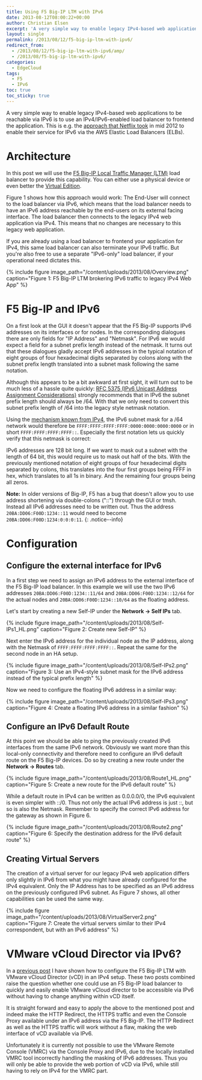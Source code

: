 ```yaml
---
title: Using F5 Big-IP LTM with IPv6
date: 2013-08-12T08:00:22+00:00
author: Christian Elsen
excerpt: 'A very simple way to enable legacy IPv4-based web applications to be reachable via IPv6 is to use an IPv4/IPv6-enabled load balancer - such as the F5 Big-IP LTM - to frontend the application. This is e.g. the approach that Netflix took in mid 2012 to enable their service for IPv6 via the AWS Elastic Load Balancers (ELBs). In this post we will use the F5 Big-IP Local Traffic Manager (LTM) load balancer to provide this capability.'
layout: single
permalink: /2013/08/12/f5-big-ip-ltm-with-ipv6/
redirect_from:
  - /2013/08/12/f5-big-ip-ltm-with-ipv6/amp/
  - /2013/08/f5-big-ip-ltm-with-ipv6/
categories:
  - EdgeCloud
tags:
  - F5
  - IPv6
toc: true
toc_sticky: true
---
```

A very simple way to enable legacy IPv4-based web applications to be reachable via IPv6 is to use an IPv4/IPv6-enabled load balancer to frontend the application. This is e.g. the [approach that Netflix took](http://techblog.netflix.com/2012/07/enabling-support-for-ipv6.html) in mid 2012 to enable their service for IPv6 via the AWS Elastic Load Balancers (ELBs).

# Architecture

In this post we will use the [F5 Big-IP Local Traffic Manager (LTM)](https://f5.com/products/big-ip/local-traffic-manager-ltm) load balancer to provide this capability. You can either use a physical device or even better the [Virtual Edition](https://f5.com/products/deployment-methods/virtual-editions).

Figure 1 shows how this approach would work: The End-User will connect to the load balancer via IPv6, which means that the load balancer needs to have an IPv6 address reachable by the end-users on its external facing interface. The load balancer then connects to the legacy IPv4 web application via IPv4. This means that no changes are necessary to this legacy web application.

If you are already using a load balancer to frontend your application for IPv4, this same load balancer can also terminate your IPv6 traffic. But you're also free to use a separate "IPv6-only" load balancer, if your operational need dictates this.

{% include figure image_path="/content/uploads/2013/08/Overview.png" caption="Figure 1: F5 Big-IP LTM brokering IPv6 traffic to legacy IPv4 Web App" %}

# F5 Big-IP and IPv6

On a first look at the GUI it doesn't appear that the F5 Big-IP supports IPv6 addresses on its interfaces or for nodes. In the corresponding dialogues there are only fields for "IP Address" and "Netmask". For IPv6 we would expect a field for a subnet prefix length instead of the netmask. It turns out that these dialogues gladly accept IPv6 addresses in the typical notation of eight groups of four hexadecimal digits separated by colons along with the subnet prefix length translated into a subnet mask following the same notation.

Although this appears to be a bit awkward at first sight, it will turn out to be much less of a hassle quite quickly: [RFC 5375 (IPv6 Unicast Address Assignment Considerations)](https://tools.ietf.org/html/rfc5375) strongly recommends that in IPv6 the subnet prefix length should always be /64. With that we only need to convert this subnet prefix length of /64 into the legacy style netmask notation.

Using the [mechanism known from IPv4](https://en.wikipedia.org/wiki/Subnetwork), the IPv6 subnet mask for a /64 network would therefore be `FFFF:FFFF:FFFF:FFFF:0000:0000:0000:0000` or in short `FFFF:FFFF:FFFF:FFFF::`. Especially the first notation lets us quickly verify that this netmask is correct:

IPv6 addresses are 128 bit long. If we want to mask out a subnet with the length of 64 bit, this would require us to mask out half of the bits. With the previously mentioned notation of eight groups of four hexadecimal digits separated by colons, this translates into the four first groups being FFFF in hex, which translates to all 1s in binary. And the remaining four groups being all zeros.

**Note:** In older versions of Big-IP, F5 has a bug that doesn't allow you to use address shortening via double-colons ("::") through the GUI or tmsh. Instead all IPv6 addresses need to be written out. Thus the address `20BA:DD06:F00D:1234::11` would need to become `20BA:DD06:F00D:1234:0:0:0:11`.
{: .notice--info}

# Configuration

## Configure the external interface for IPv6

In a first step we need to assign an IPv6 address to the external interface of the F5 Big-IP load balancer. In this example we will use the two IPv6 addresses `20BA:DD06:F00D:1234::11/64` and `20BA:DD06:F00D:1234::12/64` for the actual nodes and `20BA:DD06:F00D:1234::10/64` as the floating address.

Let's start by creating a new Self-IP under the **Network -> Self IPs** tab.

{% include figure image_path="/content/uploads/2013/08/Self-IPs1_HL.png" caption="Figure 2: Create new Self-IP" %}

Next enter the IPv6 address for the individual node as the IP address, along with the Netmask of `FFFF:FFFF:FFFF:FFFF::`. Repeat the same for the second node in an HA setup.

{% include figure image_path="/content/uploads/2013/08/Self-IPs2.png" caption="Figure 3: Use an IPv4-style subnet mask for the IPv6 address instead of the typical prefix length" %}

Now we need to configure the floating IPv6 address in a similar way:

{% include figure image_path="/content/uploads/2013/08/Self-IPs3.png" caption="Figure 4: Create a floating IPv6 address in a similar fashion" %}

## Configure an IPv6 Default Route

At this point we should be able to ping the previously created IPv6 interfaces from the same IPv6 network. Obviously we want more than this local-only connectivity and therefore need to configure an IPv6 default route on the F5 Big-IP devices. Do so by creating a new route under the **Network -> Routes** tab.

{% include figure image_path="/content/uploads/2013/08/Route1_HL.png" caption="Figure 5: Create a new route for the IPv6 default route" %}

While a default route in IPv4 can be written as 0.0.0.0/0, the IPv6 equivalent is even simpler with ::/0. Thus not only the actual IPv6 address is just ::, but so is also the Netmask. Remember to specify the correct IPv6 address for the gateway as shown in Figure 6.

{% include figure image_path="/content/uploads/2013/08/Route2.png" caption="Figure 6: Specify the destination address for the IPv6 default route" %}

## Creating Virtual Servers

The creation of a virtual server for our legacy IPv4 web application differs only slightly in IPv6 from what you might have already configured for the IPv4 equivalent. Only the IP Address has to be specified as an IPv6 address on the previously configured IPv6 subnet. As Figure 7 shows, all other capabilities can be used the same way.

{% include figure image_path="/content/uploads/2013/08/VirtualServer2.png" caption="Figure 7: Create the virtual servers similar to their IPv4 correspondent, but with an IPv6 address" %}

# VMware vCloud Director via IPv6?

In a [previous post](/2013/05/20/configuring-f5-big-ip-with-vcd/) I have shown how to configure the F5 Big-IP LTM with VMware vCloud Director (vCD) in an IPv4 setup. These two posts combined raise the question whether one could use an F5 Big-IP load balancer to quickly and easily enable VMware vCloud director to be accessible via IPv6 without having to change anything within vCD itself.

It is straight forward and easy to apply the above to the mentioned post and indeed make the HTTP Redirect, the HTTPS traffic and even the Console Proxy available under an IPv6 address via the F5 Big-IP. The HTTP Redirect as well as the HTTPS traffic will work without a flaw, making the web interface of vCD available via IPv6.

Unfortunately it is currently not possible to use the VMware Remote Console (VMRC) via the Console Proxy and IPv6, due to the locally installed VMRC tool incorrectly handling the masking of IPv6 addresses. Thus you will only be able to provide the web portion of vCD via IPv6, while still having to rely on IPv4 for the VMRC part.
